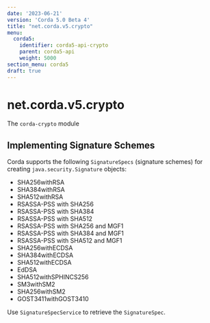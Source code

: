 ```yaml
---
date: '2023-06-21'
version: 'Corda 5.0 Beta 4'
title: "net.corda.v5.crypto"
menu:
  corda5:
    identifier: corda5-api-crypto
    parent: corda5-api
    weight: 5000
section_menu: corda5
draft: true
---
```

# net.corda.v5.crypto

The `corda-crypto` module 

## Implementing Signature Schemes

Corda supports the following `SignatureSpecs` (signature schemes) for creating `java.security.Signature` objects:
* SHA256withRSA
* SHA384withRSA
* SHA512withRSA
* RSASSA-PSS with SHA256
* RSASSA-PSS with SHA384
* RSASSA-PSS with SHA512
* RSASSA-PSS with SHA256 and MGF1
* RSASSA-PSS with SHA384 and MGF1
* RSASSA-PSS with SHA512 and MGF1
* SHA256withECDSA
* SHA384withECDSA
* SHA512withECDSA
* EdDSA
* SHA512withSPHINCS256
* SM3withSM2
* SHA256withSM2
* GOST3411withGOST3410

Use `SignatureSpecService` to retrieve the `SignatureSpec`.
